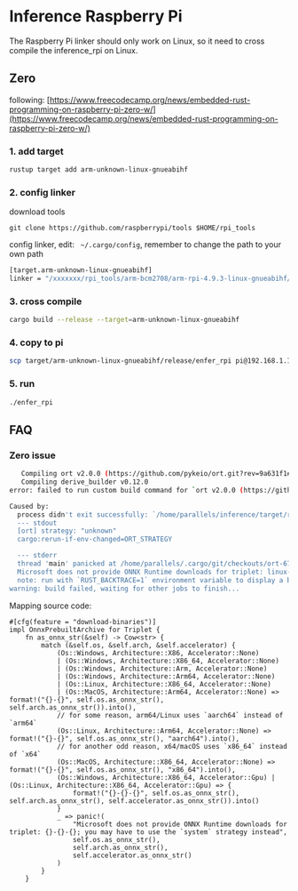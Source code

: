 # Inference Raspberry Pi

The Raspberry Pi linker should only work on Linux, so it need to cross compile the inference_rpi on Linux.

## Zero

following: [https://www.freecodecamp.org/news/embedded-rust-programming-on-raspberry-pi-zero-w/](https://www.freecodecamp.org/news/embedded-rust-programming-on-raspberry-pi-zero-w/)

### 1. add target

```bash
rustup target add arm-unknown-linux-gnueabihf
```

### 2. config linker

download tools

```
git clone https://github.com/raspberrypi/tools $HOME/rpi_tools
```

config linker, edit: ` ~/.cargo/config`, remember to change the path to your own path

```bash
[target.arm-unknown-linux-gnueabihf]
linker = "/xxxxxxx/rpi_tools/arm-bcm2708/arm-rpi-4.9.3-linux-gnueabihf/bin/arm-linux-gnueabihf-gcc"
```

### 3. cross compile

```bash
cargo build --release --target=arm-unknown-linux-gnueabihf
```

### 4. copy to pi

```bash
scp target/arm-unknown-linux-gnueabihf/release/enfer_rpi pi@192.168.1.199:~/enfer_rpi
```

### 5. run

```bash
./enfer_rpi
```

## FAQ

### Zero issue

```bash
   Compiling ort v2.0.0 (https://github.com/pykeio/ort.git?rev=9a631f1#9a631f1d)
   Compiling derive_builder v0.12.0
error: failed to run custom build command for `ort v2.0.0 (https://github.com/pykeio/ort.git?rev=9a631f1#9a631f1d)`

Caused by:
  process didn't exit successfully: `/home/parallels/inference/target/release/build/ort-cbb482a22f43397f/build-script-build` (exit status: 101)
  --- stdout
  [ort] strategy: "unknown"
  cargo:rerun-if-env-changed=ORT_STRATEGY

  --- stderr
  thread 'main' panicked at /home/parallels/.cargo/git/checkouts/ort-675c4f2a84c4db27/9a631f1/build.rs:168:18:
  Microsoft does not provide ONNX Runtime downloads for triplet: linux-arm-unaccelerated; you may have to use the `system` strategy instead
  note: run with `RUST_BACKTRACE=1` environment variable to display a backtrace
warning: build failed, waiting for other jobs to finish...
```

Mapping source code:

```
#[cfg(feature = "download-binaries")]
impl OnnxPrebuiltArchive for Triplet {
	fn as_onnx_str(&self) -> Cow<str> {
		match (&self.os, &self.arch, &self.accelerator) {
			(Os::Windows, Architecture::X86, Accelerator::None)
			| (Os::Windows, Architecture::X86_64, Accelerator::None)
			| (Os::Windows, Architecture::Arm, Accelerator::None)
			| (Os::Windows, Architecture::Arm64, Accelerator::None)
			| (Os::Linux, Architecture::X86_64, Accelerator::None)
			| (Os::MacOS, Architecture::Arm64, Accelerator::None) => format!("{}-{}", self.os.as_onnx_str(), self.arch.as_onnx_str()).into(),
			// for some reason, arm64/Linux uses `aarch64` instead of `arm64`
			(Os::Linux, Architecture::Arm64, Accelerator::None) => format!("{}-{}", self.os.as_onnx_str(), "aarch64").into(),
			// for another odd reason, x64/macOS uses `x86_64` instead of `x64`
			(Os::MacOS, Architecture::X86_64, Accelerator::None) => format!("{}-{}", self.os.as_onnx_str(), "x86_64").into(),
			(Os::Windows, Architecture::X86_64, Accelerator::Gpu) | (Os::Linux, Architecture::X86_64, Accelerator::Gpu) => {
				format!("{}-{}-{}", self.os.as_onnx_str(), self.arch.as_onnx_str(), self.accelerator.as_onnx_str()).into()
			}
			_ => panic!(
				"Microsoft does not provide ONNX Runtime downloads for triplet: {}-{}-{}; you may have to use the `system` strategy instead",
				self.os.as_onnx_str(),
				self.arch.as_onnx_str(),
				self.accelerator.as_onnx_str()
			)
		}
	}

```
